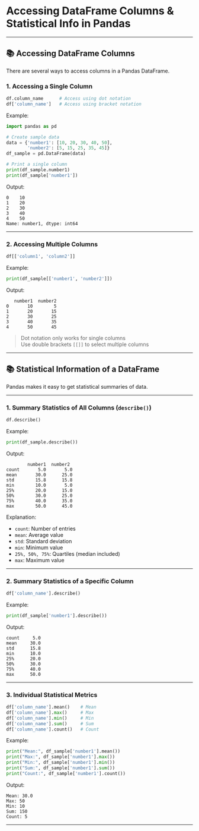 # Accessing DataFrame Columns & Statistical Info in Pandas

---

## 📚 Accessing DataFrame Columns

There are several ways to access columns in a Pandas DataFrame.

### 1. Accessing a Single Column

```python
df.column_name      # Access using dot notation
df['column_name']   # Access using bracket notation
```

Example:

```python
import pandas as pd  

# Create sample data  
data = {'number1': [10, 20, 30, 40, 50],  
        'number2': [5, 15, 25, 35, 45]}  
df_sample = pd.DataFrame(data)  

# Print a single column
print(df_sample.number1)  
print(df_sample['number1'])  
```

Output:

```
0    10  
1    20  
2    30  
3    40  
4    50  
Name: number1, dtype: int64  
```

---

### 2. Accessing Multiple Columns

```python
df[['column1', 'column2']]
```

Example:

```python
print(df_sample[['number1', 'number2']])
```

Output:

```
   number1  number2  
0       10        5  
1       20       15  
2       30       25  
3       40       35  
4       50       45  
```

> Dot notation only works for single columns  
> Use double brackets `[[]]` to select multiple columns

---

## 📚 Statistical Information of a DataFrame

Pandas makes it easy to get statistical summaries of data.

---

### 1. Summary Statistics of All Columns (`describe()`)

```python
df.describe()
```

Example:

```python
print(df_sample.describe())
```

Output:

```
        number1  number2  
count       5.0       5.0  
mean       30.0      25.0  
std        15.8      15.8  
min        10.0       5.0  
25%        20.0      15.0  
50%        30.0      25.0  
75%        40.0      35.0  
max        50.0      45.0  
```

Explanation:

- `count`: Number of entries  
- `mean`: Average value  
- `std`: Standard deviation  
- `min`: Minimum value  
- `25%, 50%, 75%`: Quartiles (median included)  
- `max`: Maximum value

---

### 2. Summary Statistics of a Specific Column

```python
df['column_name'].describe()
```

Example:

```python
print(df_sample['number1'].describe())
```

Output:

```
count     5.0  
mean     30.0  
std      15.8  
min      10.0  
25%      20.0  
50%      30.0  
75%      40.0  
max      50.0  
```

---

### 3. Individual Statistical Metrics

```python
df['column_name'].mean()    # Mean  
df['column_name'].max()     # Max  
df['column_name'].min()     # Min  
df['column_name'].sum()     # Sum  
df['column_name'].count()   # Count  
```

Example:

```python
print("Mean:", df_sample['number1'].mean())  
print("Max:", df_sample['number1'].max())  
print("Min:", df_sample['number1'].min())  
print("Sum:", df_sample['number1'].sum())  
print("Count:", df_sample['number1'].count())  
```

Output:

```
Mean: 30.0  
Max: 50  
Min: 10  
Sum: 150  
Count: 5  
```

---

